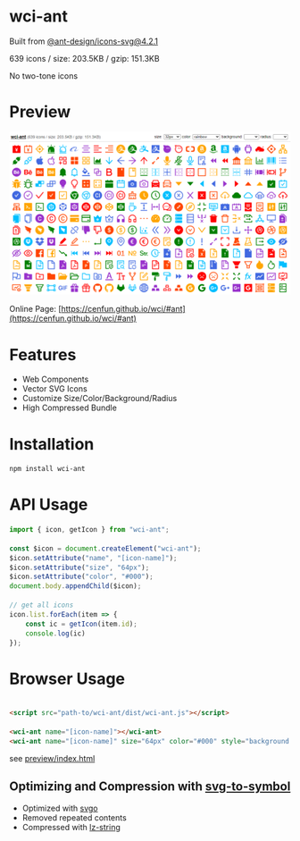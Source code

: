 # wci-ant
Built from [@ant-design/icons-svg@4.2.1](https://github.com/ant-design/ant-design-icons)  

639 icons / size: 203.5KB / gzip: 151.3KB  

No two-tone icons

# Preview
![screenshot](preview/screenshot.png)

Online Page: [https://cenfun.github.io/wci/#ant](https://cenfun.github.io/wci/#ant)

# Features
* Web Components
* Vector SVG Icons 
* Customize Size/Color/Background/Radius
* High Compressed Bundle
# Installation
```sh
npm install wci-ant
```
# API Usage
```js
import { icon, getIcon } from "wci-ant";

const $icon = document.createElement("wci-ant");
$icon.setAttribute("name", "[icon-name]");
$icon.setAttribute("size", "64px");
$icon.setAttribute("color", "#000");
document.body.appendChild($icon);

// get all icons
icon.list.forEach(item => {
    const ic = getIcon(item.id);
    console.log(ic)
});
```
# Browser Usage
```html

<script src="path-to/wci-ant/dist/wci-ant.js"></script>

<wci-ant name="[icon-name]"></wci-ant>
<wci-ant name="[icon-name]" size="64px" color="#000" style="background:#f5f5f5;"></wci-ant>
```
see [preview/index.html](preview/index.html)

## Optimizing and Compression with [svg-to-symbol](https://github.com/cenfun/svg-to-symbol)
* Optimized with [svgo](https://github.com/svg/svgo)
* Removed repeated contents
* Compressed with [lz-string](https://github.com/pieroxy/lz-string)